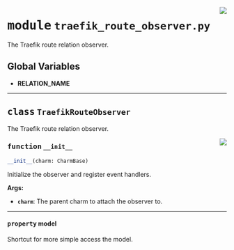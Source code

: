 <!-- markdownlint-disable -->

<a href="../src/traefik_route_observer.py#L0"><img align="right" style="float:right;" src="https://img.shields.io/badge/-source-cccccc?style=flat-square"></a>

# <kbd>module</kbd> `traefik_route_observer.py`
The Traefik route relation observer. 

**Global Variables**
---------------
- **RELATION_NAME**


---

## <kbd>class</kbd> `TraefikRouteObserver`
The Traefik route relation observer. 

<a href="../src/traefik_route_observer.py#L22"><img align="right" style="float:right;" src="https://img.shields.io/badge/-source-cccccc?style=flat-square"></a>

### <kbd>function</kbd> `__init__`

```python
__init__(charm: CharmBase)
```

Initialize the observer and register event handlers. 



**Args:**
 
 - <b>`charm`</b>:  The parent charm to attach the observer to. 


---

#### <kbd>property</kbd> model

Shortcut for more simple access the model. 




